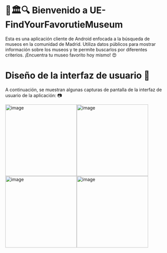 # 🎉🏛️🔍 Bienvenido a UE-FindYourFavorutieMuseum
Esta es una aplicación cliente de Android enfocada a la búsqueda de museos en la comunidad de Madrid. Utiliza datos públicos para mostrar información sobre los museos y te permite buscarlos por diferentes criterios. ¡Encuentra tu museo favorito hoy mismo! 😍

# Diseño de la interfaz de usuario 🎨
A continuación, se muestran algunas capturas de pantalla de la interfaz de usuario de la aplicación: 📷

<img width="225" alt="image" src="https://user-images.githubusercontent.com/46347629/222973847-13760b26-f02f-49f7-b848-e77f8398a7e9.png"><img width="225" alt="image" src="https://user-images.githubusercontent.com/46347629/222973863-60546153-ab50-451d-9f38-db53747b2fae.png">
<img width="225" alt="image" src="https://user-images.githubusercontent.com/46347629/222973870-9ebac368-a7e0-4936-bdee-fd69fb675862.png"><img width="225" alt="image" src="https://user-images.githubusercontent.com/46347629/222973878-2527ada7-6fe6-4543-8d15-35ad9d5571cc.png">
